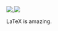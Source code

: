 <a href="https://github.com/EagleoutIce">
  <img align="top" src="https://github-readme-stats.vercel.app/api?username=EagleoutIce&theme=dark" />
</a>
<a href="https://github.com/EagleoutIce">
  <img align="top" src="https://github-readme-stats.vercel.app/api/top-langs/?username=EagleoutIce&hide=css&langs_count=7&theme=dark" />
</a>

LaTeX is amazing.
